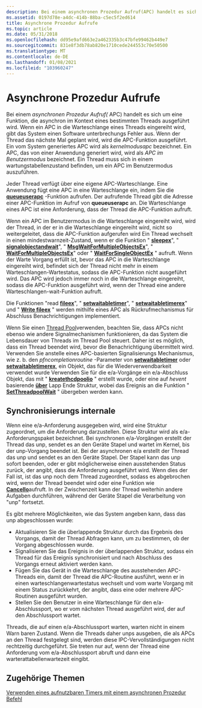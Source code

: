 ```yaml
---
description: Bei einem asynchronen Prozedur Aufruf(APC) handelt es sich um eine Funktion, die asynchron im Kontext eines bestimmten Threads ausgeführt wird.
ms.assetid: 0197d78e-a4dc-414b-88ba-c5ec5f2ed614
title: Asynchrone Prozedur Aufrufe
ms.topic: article
ms.date: 05/31/2018
ms.openlocfilehash: dd95e9afd663e2a462335b3c47bfe99462b449e7
ms.sourcegitcommit: 831e8f3db78ab820e1710cede244553c70e50500
ms.translationtype: MT
ms.contentlocale: de-DE
ms.lasthandoff: 01/08/2021
ms.locfileid: "103960247"
---
```

# <a name="asynchronous-procedure-calls"></a>Asynchrone Prozedur Aufrufe

Bei einem *asynchronen Prozedur Aufruf(* APC) handelt es sich um eine Funktion, die asynchron im Kontext eines bestimmten Threads ausgeführt wird. Wenn ein APC in die Warteschlange eines Threads eingereiht wird, gibt das System einen Software unterbrechungs Fehler aus. Wenn der Thread das nächste Mal geplant wird, wird die APC-Funktion ausgeführt. Ein vom System generiertes APC wird als *kernelmodusapc* bezeichnet. Ein APC, das von einer Anwendung generiert wird, wird als *APC im Benutzermodus* bezeichnet. Ein Thread muss sich in einem wartungstabellenzustand befinden, um ein APC im Benutzermodus auszuführen.

Jeder Thread verfügt über eine eigene APC-Warteschlange. Eine Anwendung fügt eine APC in eine Warteschlange ein, indem Sie die [**queueuserapc**](/windows/win32/api/processthreadsapi/nf-processthreadsapi-queueuserapc) -Funktion aufrufen. Der aufrufende Thread gibt die Adresse einer APC-Funktion im Aufruf von **queueuserapc** an. Die Warteschlange eines APC ist eine Anforderung, dass der Thread die APC-Funktion aufruft.

Wenn ein APC im Benutzermodus in die Warteschlange eingereiht wird, wird der Thread, in der er in die Warteschlange eingereiht wird, nicht so weitergeleitet, dass die APC-Funktion aufgerufen wird Ein Thread wechselt in einen mindestwarnzeit-Zustand, wenn er die Funktion " [**sleepex**](/windows/win32/api/synchapi/nf-synchapi-sleepex)", " [**signalobjectandwait**](/windows/win32/api/synchapi/nf-synchapi-signalobjectandwait)", " [**MsgWaitForMultipleObjectsEx**](/windows/desktop/api/Winuser/nf-winuser-msgwaitformultipleobjectsex)", " [**WaitForMultipleObjectsEx**](/windows/win32/api/winuser/nf-winuser-msgwaitformultipleobjectsex)" oder " [**WaitForSingleObjectEx**](/windows/win32/api/synchapi/nf-synchapi-waitforsingleobjectex) " aufruft. Wenn der Warte Vorgang erfüllt ist, bevor das APC in die Warteschlange eingereiht wird, befindet sich der Thread nicht mehr in einem Warteschlangen-Wartestatus, sodass die APC-Funktion nicht ausgeführt wird. Das APC wird jedoch immer noch in die Warteschlange eingereiht, sodass die APC-Funktion ausgeführt wird, wenn der Thread eine andere Warteschlangen-wait-Funktion aufruft.

Die Funktionen "read [**fileex**](/windows/win32/api/fileapi/nf-fileapi-readfileex)", " [**setwaitabletimer**](/windows/win32/api/synchapi/nf-synchapi-setwaitabletimer)", " [**setwaitabletimerex**](/windows/win32/api/synchapi/nf-synchapi-setwaitabletimerex)" und " [**Write fileex**](/windows/win32/api/fileapi/nf-fileapi-writefileex) " werden mithilfe eines APC als Rückrufmechanismus für Abschluss Benachrichtigungen implementiert.

Wenn Sie einen [Thread Pool](../procthread/thread-pools.md)verwenden, beachten Sie, dass APCs nicht ebenso wie andere Signalmechanismen funktionieren, da das System die Lebensdauer von Threads im Thread Pool steuert. Daher ist es möglich, dass ein Thread beendet wird, bevor die Benachrichtigung übermittelt wird. Verwenden Sie anstelle eines APC-basierten Signalisierungs Mechanismus, wie z. b. den *pfncompletionroutine* -Parameter von [**setwaitabletimer**](/windows/win32/api/synchapi/nf-synchapi-setwaitabletimer) oder [**setwaitabletimerex**](/windows/win32/api/synchapi/nf-synchapi-setwaitabletimerex), ein Objekt, das für [](/windows/win32/api/threadpoolapiset/nf-threadpoolapiset-createthreadpooltimer)die Wiederverwendbarkeit verwendet wurde Verwenden Sie für die e/a-Vorgänge ein e/a-Abschluss Objekt, das mit " [**kreatethcdpoolio**](/windows/win32/api/threadpoolapiset/nf-threadpoolapiset-createthreadpoolio) " erstellt wurde, oder eine auf *hevent* basierende [**über**](/windows/win32/api/minwinbase/ns-minwinbase-overlapped) Lapp Ende Struktur, wobei das Ereignis an die Funktion " [**SetThreadpoolWait**](/windows/win32/api/threadpoolapiset/nf-threadpoolapiset-setthreadpoolwait) " übergeben werden kann.

## <a name="synchronization-internals"></a>Synchronisierungs internale

Wenn eine e/a-Anforderung ausgegeben wird, wird eine Struktur zugeordnet, um die Anforderung darzustellen. Diese Struktur wird als e/a-Anforderungspaket bezeichnet. Bei synchronen e/a-Vorgängen erstellt der Thread das unp, sendet es an den Geräte Stapel und wartet im Kernel, bis der unp-Vorgang beendet ist. Bei der asynchronen e/a erstellt der Thread das unp und sendet es an den Geräte Stapel. Der Stapel kann das unp sofort beenden, oder er gibt möglicherweise einen ausstehenden Status zurück, der angibt, dass die Anforderung ausgeführt wird. Wenn dies der Fall ist, ist das unp noch dem Thread zugeordnet, sodass es abgebrochen wird, wenn der Thread beendet wird oder eine Funktion wie [**CancelIo**](/windows/win32/api/ioapiset/nf-ioapiset-cancelio)aufruft. In der Zwischenzeit kann der Thread weiterhin andere Aufgaben durchführen, während der Geräte Stapel die Verarbeitung von "unp" fortsetzt.

Es gibt mehrere Möglichkeiten, wie das System angeben kann, dass das unp abgeschlossen wurde:

-   Aktualisieren Sie die überlappende Struktur durch das Ergebnis des Vorgangs, damit der Thread Abfragen kann, um zu bestimmen, ob der Vorgang abgeschlossen wurde.
-   Signalisieren Sie das Ereignis in der überlappenden Struktur, sodass ein Thread für das Ereignis synchronisiert und nach Abschluss des Vorgangs erneut aktiviert werden kann.
-   Fügen Sie das Gerät in die Warteschlange des ausstehenden APC-Threads ein, damit der Thread die APC-Routine ausführt, wenn er in einen warteschlangenwartestatus wechselt und vom warte Vorgang mit einem Status zurückkehrt, der angibt, dass eine oder mehrere APC-Routinen ausgeführt wurden.
-   Stellen Sie den Benutzer in eine Warteschlange für den e/a-Abschlussport, wo er vom nächsten Thread ausgeführt wird, der auf den Abschlussport wartet.

Threads, die auf einen e/a-Abschlussport warten, warten nicht in einem Warn baren Zustand. Wenn die Threads daher unps ausgeben, die als APCs an den Thread festgelegt sind, werden diese IPC-Vervollständigungen nicht rechtzeitig durchgeführt. Sie treten nur auf, wenn der Thread eine Anforderung vom e/a-Abschlussport abruft und dann eine warterattabellenwartezeit eingibt.

## <a name="related-topics"></a>Zugehörige Themen

<dl> <dt>

[Verwenden eines aufnutzbaren Timers mit einem asynchronen Prozedur Befehl](using-a-waitable-timer-with-an-asynchronous-procedure-call.md)
</dt> </dl>

 

 
